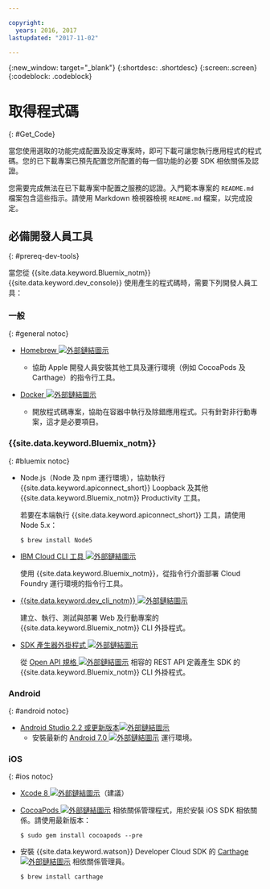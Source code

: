 ```yaml
---

copyright:
  years: 2016, 2017
lastupdated: "2017-11-02"

---
```

{:new_window: target="_blank"}
{:shortdesc: .shortdesc}
{:screen:.screen}
{:codeblock: .codeblock}

# 取得程式碼
{: #Get_Code}

當您使用選取的功能完成配置及設定專案時，即可下載可讓您執行應用程式的程式碼。您的已下載專案已預先配置您所配置的每一個功能的必要 SDK 相依關係及認證。

您需要完成無法在已下載專案中配置之服務的認證。入門範本專案的 `README.md` 檔案包含這些指示。請使用 Markdown 檢視器檢視 `README.md` 檔案，以完成設定。

## 必備開發人員工具
{: #prereq-dev-tools}

當您從 {{site.data.keyword.Bluemix_notm}} {{site.data.keyword.dev_console}} 使用產生的程式碼時，需要下列開發人員工具：


### 一般
{: #general notoc}

* [Homebrew ![外部鏈結圖示](../icons/launch-glyph.svg "外部鏈結圖示")](http://brew.sh/ "外部鏈結圖示")
	* 協助 Apple 開發人員安裝其他工具及運行環境（例如 CocoaPods 及 Carthage）的指令行工具。

* [Docker ![外部鏈結圖示](../icons/launch-glyph.svg "外部鏈結圖示")](https://www.docker.com/get-docker "外部鏈結圖示")
	* 開放程式碼專案，協助在容器中執行及除錯應用程式。只有針對非行動專案，這才是必要項目。

### {{site.data.keyword.Bluemix_notm}}
{: #bluemix notoc}

* Node.js（Node 及 npm 運行環境），協助執行 {{site.data.keyword.apiconnect_short}} Loopback 及其他 {{site.data.keyword.Bluemix_notm}} Productivity 工具。

	若要在本端執行 {{site.data.keyword.apiconnect_short}} 工具，請使用 Node 5.x：
	
	```
	$ brew install Node5
	```

* [IBM Cloud CLI 工具 ![外部鏈結圖示](../icons/launch-glyph.svg "外部鏈結圖示")](http://clis.ng.bluemix.net/ui/home.html "外部鏈結圖示")

   使用 {{site.data.keyword.Bluemix_notm}}，從指令行介面部署 Cloud Foundry 運行環境的指令行工具。  

* [{{site.data.keyword.dev_cli_notm}} ![外部鏈結圖示](../icons/launch-glyph.svg "外部鏈結圖示")](dev_cli.html "外部鏈結圖示")

	建立、執行、測試與部署 Web 及行動專案的 {{site.data.keyword.Bluemix_notm}} CLI 外掛程式。
	
* [SDK 產生器外掛程式 ![外部鏈結圖示](../icons/launch-glyph.svg "外部鏈結圖示")](sdk_cli.html "外部鏈結圖示")

	從 [Open API 規格 ![外部鏈結圖示](../icons/launch-glyph.svg "外部鏈結圖示")](https://www.openapis.org/ "外部鏈結圖示") 相容的 REST API 定義產生 SDK 的 {{site.data.keyword.Bluemix_notm}} CLI 外掛程式。

### Android
{: #android notoc}

* [Android Studio 2.2 或更新版本![外部鏈結圖示](../icons/launch-glyph.svg "外部鏈結圖示")](https://developer.android.com/studio "外部鏈結圖示")
	* 安裝最新的 [Android 7.0 ![外部鏈結圖示](../icons/launch-glyph.svg "外部鏈結圖示")](https://www.android.com/versions/nougat-7-0/ "外部鏈結圖示") 運行環境。

### iOS
{: #ios notoc}

* [Xcode 8 ![外部鏈結圖示](../icons/launch-glyph.svg "外部鏈結圖示")](https://developer.apple.com/xcode/ "外部鏈結圖示")（建議）

<!-- * Install the latest [iOS 10 ![External link icon](../icons/launch-glyph.svg "External link icon")](http://www.apple.com/ios/ios-10/) runtime.
-->
* [CocoaPods ![外部鏈結圖示](../icons/launch-glyph.svg "外部鏈結圖示")](https://cocoapods.org/ "外部鏈結圖示") 相依關係管理程式，用於安裝 iOS SDK 相依關係。請使用最新版本：

	```
	$ sudo gem install cocoapods --pre
	```
* 安裝 {{site.data.keyword.watson}} Developer Cloud SDK 的 [Carthage ![外部鏈結圖示](../icons/launch-glyph.svg "外部鏈結圖示")](https://github.com/Carthage/Carthage "外部鏈結圖示") 相依關係管理員。

	```
	$ brew install carthage
	```
